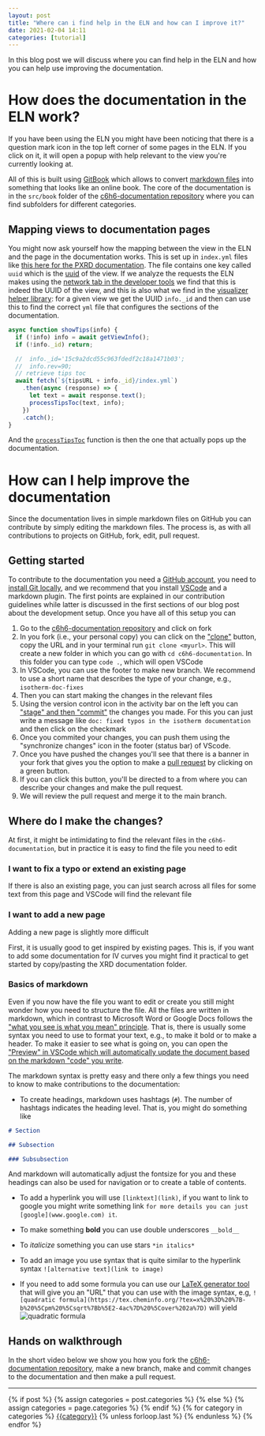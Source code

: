 ```yaml
---
layout: post
title: "Where can i find help in the ELN and how can I improve it?"
date: 2021-02-04 14:11
categories: [tutorial]
---
```


In this blog post we will discuss where you can find help in the ELN and how you can help use improving the documentation.

# How does the documentation in the ELN work?

If you have been using the ELN you might have been noticing that there is a question mark icon in the top left corner of some pages in the ELN. If you click on it, it will open a popup with help relevant to the view you're currently looking at.

All of this is built using [GitBook](https://github.com/GitbookIO/gitbook) which allows to convert [markdown files](https://www.markdownguide.org/) into something that looks like an online book.
The core of the documentation is in the `src/book` folder of the [c6h6-documentation repository](https://github.com/cheminfo/c6h6-documentation/tree/master/src/book) where you can find subfolders for different categories.

## Mapping views to documentation pages

You might now ask yourself how the mapping between the view in the ELN and the page in the documentation works. This is set up in `index.yml` files like [this here for the PXRD documentation](https://github.com/cheminfo/c6h6-documentation/blob/master/src/book/spectra/pxrd/index.yml). The file contains one key called `uuid` which is the [uuid](https://en.wikipedia.org/wiki/Universally_unique_identifier) of the view. If we analyze the requests the ELN makes using the [network tab in the developer tools](https://developers.google.com/web/tools/chrome-devtools/network/) we find that this is indeed the UUID of the view, and this is also what we find in the [visualizer helper library](https://github.com/cheminfo-js/visualizer-helper/blob/150b2bfea7a0d50778a85b53d2fad51939bde9d8/util/tips.js#L13-L26): for a given view we get the UUID `info._id` and then can use this to find the correct `yml` file that configures the sections of the documentation.

```javascript
async function showTips(info) {
  if (!info) info = await getViewInfo();
  if (!info._id) return;

  //  info._id='15c9a2dcd55c963fdedf2c18a1471b03';
  //  info.rev=90;
  // retrieve tips toc
  await fetch(`${tipsURL + info._id}/index.yml`)
    .then(async (response) => {
      let text = await response.text();
      processTipsToc(text, info);
    })
    .catch();
}
```

And the [`processTipsToc`](https://github.com/cheminfo-js/visualizer-helper/blob/150b2bfea7a0d50778a85b53d2fad51939bde9d8/util/tips.js#L49-L61) function is then the one that actually pops up the documentation.

# How can I help improve the documentation

Since the documentation lives in simple markdown files on GitHub you can contribute by simply editing the markdown files. The process is, as with all contributions to projects on GitHub, fork, edit, pull request.

## Getting started

To contribute to the documentation you need a [GitHub account](https://docs.github.com/en/github/getting-started-with-github/signing-up-for-a-new-github-account), you need to [install Git locally](https://git-scm.com/downloads/), and we recommend that you install [VSCode](https://code.visualstudio.com/) and a markdown plugin. The first points are explained in our contribution guidelines while latter is discussed in the first sections of our blog post about the development setup. Once you have all of this setup you can

1. Go to the [c6h6-documentation repository](https://github.com/cheminfo/c6h6-documentation/tree/master/src/book) and click on fork
2. In you fork (i.e., your personal copy) you can click on the ["clone"](https://docs.github.com/en/github/creating-cloning-and-archiving-repositories/cloning-a-repository) button, copy the URL and in your terminal run `git clone <myurl>`. This will create a new folder in which you can go with `cd c6h6-documentation`. In this folder you can type `code .`, which will open VSCode
3. In VSCode, you can use the footer to make new branch. We recommend to use a short name that describes the type of your change, e.g., `isotherm-doc-fixes`
4. Then you can start making the changes in the relevant files
5. Using the version control icon in the activity bar on the left you can ["stage" and then "commit"](https://githowto.com/staging_and_committing) the changes you made. For this you can just write a message like `doc: fixed typos in the isotherm documentation` and then click on the checkmark
6. Once you commited your changes, you can push them using the "synchronize changes" icon in the footer (status bar) of VScode.
7. Once you have pushed the changes you'll see that there is a banner in your fork that gives you the option to make a [pull request](https://docs.github.com/en/github/collaborating-with-issues-and-pull-requests/about-pull-requests) by clicking on a green button.
8. If you can click this button, you'll be directed to a from where you can describe your changes and make the pull request.
9. We will review the pull request and merge it to the main branch.

## Where do I make the changes?

At first, it might be intimidating to find the relevant files in the `c6h6-documentation`, but in practice it is easy to find the file you need to edit

### I want to fix a typo or extend an existing page

If there is also an existing page, you can just search across all files for some text from this page and VSCode will find the relevant file

### I want to add a new page

Adding a new page is slightly more difficult

First, it is usually good to get inspired by existing pages. This is, if you want to add some documentation for IV curves you might find it practical to get started by copy/pasting the XRD documentation folder.

### Basics of markdown

Even if you now have the file you want to edit or create you still might wonder how you need to structure the file. All the files are written in markdown, which in contrast to Microsoft Word or Google Docs follows the ["what you see is what you mean" principle](https://en.wikipedia.org/wiki/WYSIWYM). That is, there is usually some syntax you need to use to format your text, e.g., to make it bold or to make a header. To make it easier to see what is going on, you can open the ["Preview" in VSCode which will automatically update the document based on the markdown "code" you write](https://code.visualstudio.com/Docs/languages/markdown).

The markdown syntax is pretty easy and there only a few things you need to know to make contributions to the documentation:

- To create headings, markdown uses hashtags (`#`). The number of hashtags indicates the heading level. That is, you might do something like

```markdown
# Section

## Subsection

### Subsubsection
```

And markdown will automatically adjust the fontsize for you and these headings can also be used for navigation or to create a table of contents.

- To add a hyperlink you will use `[linktext](link)`, if you want to link to google you might write something link `for more details you can just [google](www.google.com) it`.

- To make something **bold** you can use double underscores `__bold__`
- To _italicize_ something you can use stars `*in italics*`
- To add an image you use syntax that is quite similar to the hyperlink syntax `![alternative text](link to image)`
- If you need to add some formula you can use our [LaTeX generator tool](http://www.cheminfo.org/?viewURL=https%3A%2F%2Fcouch.cheminfo.org%2Fcheminfo-public%2F12c971bb3f9d5f93dfbf82f27e089d35%2Fview.json&loadversion=true&fillsearch=Convert+tex+latex+for+github) that will give you an "URL" that you can use with the image syntax, e.g, `![quadratic formula](https://tex.cheminfo.org/?tex=x%20%3D%20%7B-b%20%5Cpm%20%5Csqrt%7Bb%5E2-4ac%7D%20%5Cover%202a%7D)` will yield ![quadratic formula](https://tex.cheminfo.org/?tex=x%20%3D%20%7B-b%20%5Cpm%20%5Csqrt%7Bb%5E2-4ac%7D%20%5Cover%202a%7D)

## Hands on walkthrough

In the short video below we show you how you fork the [c6h6-documentation repository](https://github.com/cheminfo/c6h6-documentation/tree/master/src/book), make a new branch, make and commit changes to the documentation and then make a pull request.

<hr>

<div class="post-categories">
  {% if post %}
    {% assign categories = post.categories %}
  {% else %}
    {% assign categories = page.categories %}
  {% endif %}
  {% for category in categories %}
  <a href="{{site.baseurl}}/categories/#{{category|slugize}}">{{category}}</a>
  {% unless forloop.last %}&nbsp;{% endunless %}
  {% endfor %}
</div>
